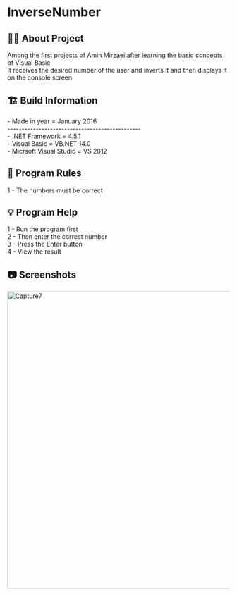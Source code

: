 # InverseNumber


<h2> 👨‍💻 About Project</h2>
Among the first projects of Amin Mirzaei after learning the basic concepts of Visual Basic <br />
It receives the desired number of the user and inverts it and then displays it on the console screen <br />

<h2> 🏗 Build Information</h2>
- Made in year = January 2016 <br />
----------------------------------------------- <br />
- .NET Framework =  4.5.1 <br />
- Visual Basic = VB.NET 14.0 <br />
- Micrsoft Visual Studio = VS 2012 <br />


<h2> 📜 Program Rules</h2>
1 - The numbers must be correct<br />

<h2> 💡 Program Help</h2>
1 - Run the program first<br />
2 - Then enter the correct number<br />
3 - Press the Enter button<br />
4 - View the result

<h2>📷 Screenshots</h2>
<img width="675" alt="Capture7" src="https://github.com/user-attachments/assets/391e50eb-d7b5-48fb-ae9e-8094e93cae98">
